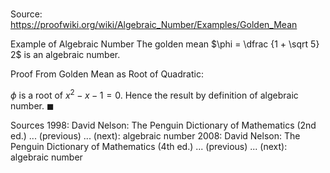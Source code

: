 # 

Source: https://proofwiki.org/wiki/Algebraic_Number/Examples/Golden_Mean

Example of Algebraic Number
The golden mean $\phi = \dfrac {1 + \sqrt 5} 2$ is an algebraic number.


Proof
From Golden Mean as Root of Quadratic:

$\phi$ is a root of $x^2 - x - 1 = 0$.
Hence the result by definition of algebraic number.
$\blacksquare$


Sources
1998: David Nelson: The Penguin Dictionary of Mathematics (2nd ed.) ... (previous) ... (next): algebraic number
2008: David Nelson: The Penguin Dictionary of Mathematics (4th ed.) ... (previous) ... (next): algebraic number




